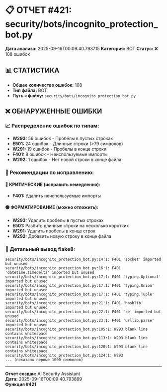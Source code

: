 # 📋 ОТЧЕТ #421: security/bots/incognito_protection_bot.py

**Дата анализа:** 2025-09-16T00:09:40.793715
**Категория:** BOT
**Статус:** ❌ 108 ошибок

## 📊 СТАТИСТИКА

- **Общее количество ошибок:** 108
- **Тип файла:** BOT
- **Путь к файлу:** `security/bots/incognito_protection_bot.py`

## ❌ ОБНАРУЖЕННЫЕ ОШИБКИ

### 📈 Распределение ошибок по типам:

- **W293:** 56 ошибок - Пробелы в пустых строках
- **E501:** 24 ошибок - Длинные строки (>79 символов)
- **W291:** 19 ошибок - Пробелы в конце строки
- **F401:** 8 ошибок - Неиспользуемые импорты
- **W292:** 1 ошибок - Нет новой строки в конце файла

### 🎯 Рекомендации по исправлению:

#### 🔴 КРИТИЧЕСКИЕ (исправить немедленно):
- **F401:** Удалить неиспользуемые импорты

#### 🟢 ФОРМАТИРОВАНИЕ (можно отложить):
- **W293:** Удалить пробелы в пустых строках
- **E501:** Разбить длинные строки на несколько коротких
- **W291:** Удалить пробелы в конце строк
- **W292:** Добавить новую строку в конце файла

### 📝 Детальный вывод flake8:

```
security/bots/incognito_protection_bot.py:14:1: F401 'socket' imported but unused
security/bots/incognito_protection_bot.py:16:1: F401 'datetime.timedelta' imported but unused
security/bots/incognito_protection_bot.py:17:1: F401 'typing.Optional' imported but unused
security/bots/incognito_protection_bot.py:17:1: F401 'typing.Union' imported but unused
security/bots/incognito_protection_bot.py:17:1: F401 'typing.Tuple' imported but unused
security/bots/incognito_protection_bot.py:21:1: F401 'hashlib' imported but unused
security/bots/incognito_protection_bot.py:22:1: F401 're' imported but unused
security/bots/incognito_protection_bot.py:23:1: F401 'urllib.parse' imported but unused
security/bots/incognito_protection_bot.py:105:1: W293 blank line contains whitespace
security/bots/incognito_protection_bot.py:113:1: W293 blank line contains whitespace
security/bots/incognito_protection_bot.py:120:1: W293 blank line contains whitespace
security/bots/incognito_protection_bot.py:124:1: W293
... (показаны первые 1000 символов)
```

---
**Отчет создан:** AI Security Assistant  
**Дата:** 2025-09-16T00:09:40.793899  
**Функция #421**

